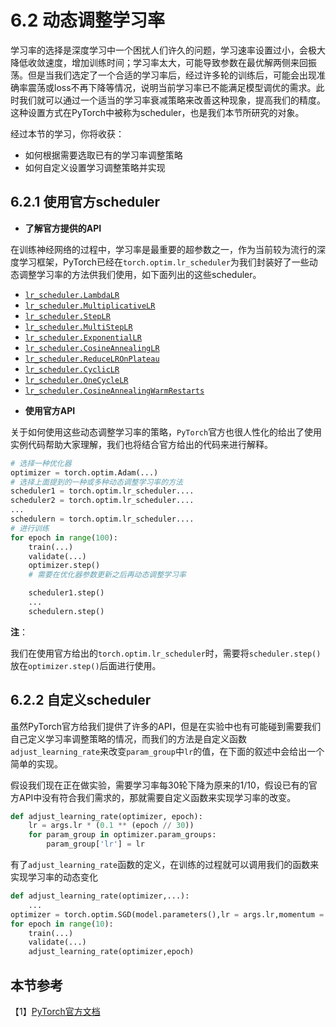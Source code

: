 # 6.2 动态调整学习率

学习率的选择是深度学习中一个困扰人们许久的问题，学习速率设置过小，会极大降低收敛速度，增加训练时间；学习率太大，可能导致参数在最优解两侧来回振荡。但是当我们选定了一个合适的学习率后，经过许多轮的训练后，可能会出现准确率震荡或loss不再下降等情况，说明当前学习率已不能满足模型调优的需求。此时我们就可以通过一个适当的学习率衰减策略来改善这种现象，提高我们的精度。这种设置方式在PyTorch中被称为scheduler，也是我们本节所研究的对象。

经过本节的学习，你将收获：

- 如何根据需要选取已有的学习率调整策略
- 如何自定义设置学习调整策略并实现



## 6.2.1 使用官方scheduler

- **了解官方提供的API**

在训练神经网络的过程中，学习率是最重要的超参数之一，作为当前较为流行的深度学习框架，PyTorch已经在`torch.optim.lr_scheduler`为我们封装好了一些动态调整学习率的方法供我们使用，如下面列出的这些scheduler。

+ [`lr_scheduler.LambdaLR`](https://pytorch.org/docs/stable/generated/torch.optim.lr_scheduler.LambdaLR.html#torch.optim.lr_scheduler.LambdaLR)
+ [`lr_scheduler.MultiplicativeLR`](https://pytorch.org/docs/stable/generated/torch.optim.lr_scheduler.MultiplicativeLR.html#torch.optim.lr_scheduler.MultiplicativeLR)
+ [`lr_scheduler.StepLR`](https://pytorch.org/docs/stable/generated/torch.optim.lr_scheduler.StepLR.html#torch.optim.lr_scheduler.StepLR)
+ [`lr_scheduler.MultiStepLR`](https://pytorch.org/docs/stable/generated/torch.optim.lr_scheduler.MultiStepLR.html#torch.optim.lr_scheduler.MultiStepLR)
+ [`lr_scheduler.ExponentialLR`](https://pytorch.org/docs/stable/generated/torch.optim.lr_scheduler.ExponentialLR.html#torch.optim.lr_scheduler.ExponentialLR)
+ [`lr_scheduler.CosineAnnealingLR`](https://pytorch.org/docs/stable/generated/torch.optim.lr_scheduler.CosineAnnealingLR.html#torch.optim.lr_scheduler.CosineAnnealingLR)
+ [`lr_scheduler.ReduceLROnPlateau`](https://pytorch.org/docs/stable/generated/torch.optim.lr_scheduler.ReduceLROnPlateau.html#torch.optim.lr_scheduler.ReduceLROnPlateau)
+ [`lr_scheduler.CyclicLR`](https://pytorch.org/docs/stable/generated/torch.optim.lr_scheduler.CyclicLR.html#torch.optim.lr_scheduler.CyclicLR)
+ [`lr_scheduler.OneCycleLR`](https://pytorch.org/docs/stable/generated/torch.optim.lr_scheduler.OneCycleLR.html#torch.optim.lr_scheduler.OneCycleLR)
+ [`lr_scheduler.CosineAnnealingWarmRestarts`](https://pytorch.org/docs/stable/generated/torch.optim.lr_scheduler.CosineAnnealingWarmRestarts.html#torch.optim.lr_scheduler.CosineAnnealingWarmRestarts)

- **使用官方API**

关于如何使用这些动态调整学习率的策略，`PyTorch`官方也很人性化的给出了使用实例代码帮助大家理解，我们也将结合官方给出的代码来进行解释。

```python
# 选择一种优化器
optimizer = torch.optim.Adam(...) 
# 选择上面提到的一种或多种动态调整学习率的方法
scheduler1 = torch.optim.lr_scheduler.... 
scheduler2 = torch.optim.lr_scheduler....
...
schedulern = torch.optim.lr_scheduler....
# 进行训练
for epoch in range(100):
    train(...)
    validate(...)
    optimizer.step()
    # 需要在优化器参数更新之后再动态调整学习率

    scheduler1.step() 
	...
    schedulern.step()
```

**注**：

我们在使用官方给出的`torch.optim.lr_scheduler`时，需要将`scheduler.step()`放在`optimizer.step()`后面进行使用。



## 6.2.2 自定义scheduler

虽然PyTorch官方给我们提供了许多的API，但是在实验中也有可能碰到需要我们自己定义学习率调整策略的情况，而我们的方法是自定义函数`adjust_learning_rate`来改变`param_group`中`lr`的值，在下面的叙述中会给出一个简单的实现。

假设我们现在正在做实验，需要学习率每30轮下降为原来的1/10，假设已有的官方API中没有符合我们需求的，那就需要自定义函数来实现学习率的改变。

```python
def adjust_learning_rate(optimizer, epoch):
    lr = args.lr * (0.1 ** (epoch // 30))
    for param_group in optimizer.param_groups:
        param_group['lr'] = lr
```

有了`adjust_learning_rate`函数的定义，在训练的过程就可以调用我们的函数来实现学习率的动态变化

```python
def adjust_learning_rate(optimizer,...):
    ...
optimizer = torch.optim.SGD(model.parameters(),lr = args.lr,momentum = 0.9)
for epoch in range(10):
    train(...)
    validate(...)
    adjust_learning_rate(optimizer,epoch)
```



## 本节参考

【1】[PyTorch官方文档](https://pytorch.org/docs/stable/optim.html)  
